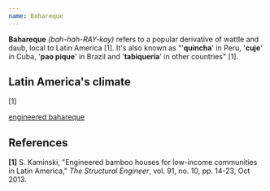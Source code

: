 ```yaml
---
name: Bahareque
---
```


**Bahareque** _(bah-hah-RAY-kay)_ refers to a popular derivative of wattle and daub, local to Latin America [1]. It's also known as "'**quincha**' in Peru, '**cuje**' in Cuba, '**pao pique**' in Brazil and '**tabiquería**' in other countries" [1].

## Latin America's climate

[1]

[engineered bahareque](#cement-bamboo-frame)

## References

**[1]** S. Kaminski, "Engineered bamboo houses for low-income communities in Latin America," _The Structural Engineer_, vol. 91, no. 10, pp. 14-23, Oct 2013.
